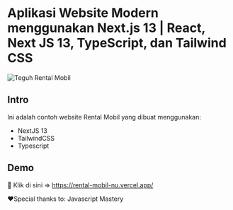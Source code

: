 # Aplikasi Website Modern menggunakan Next.js 13 | React, Next JS 13, TypeScript, dan Tailwind CSS

![Teguh Rental Mobil](https://i.ibb.co/4YdWgr6/thumbnail-rental-mobil-website.jpg)

## Intro

Ini adalah contoh website Rental Mobil yang dibuat menggunakan:

- NextJS 13
- TailwindCSS
- Typescript

## Demo

🚀 Klik di sini => https://rental-mobil-nu.vercel.app/

❤️Special thanks to:
Javascript Mastery
